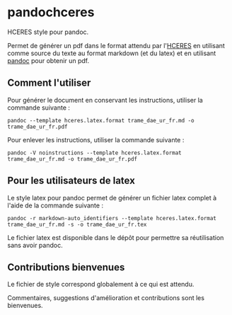 # pandochceres

HCERES style pour pandoc.

Permet de générer un pdf dans le format attendu par l'[HCERES](http://www.hceres.fr)
en utilisant comme source du texte au format markdown (et du latex)
et en utilisant [pandoc](http://pandoc.org) pour obtenir un pdf.

## Comment l'utiliser

Pour générer le document en conservant les instructions, utiliser la commande suivante :

`pandoc --template hceres.latex.format trame_dae_ur_fr.md -o trame_dae_ur_fr.pdf`

Pour enlever les instructions, utiliser la commande suivante :

`pandoc -V noinstructions --template hceres.latex.format trame_dae_ur_fr.md -o trame_dae_ur_fr.pdf`

## Pour les utilisateurs de latex

Le style latex pour pandoc permet de générer un fichier latex complet à l'aide de la commande suivante :

```
pandoc -r markdown-auto_identifiers --template hceres.latex.format trame_dae_ur_fr.md -s -o trame_dae_ur_fr.tex
```

Le fichier latex est disponible dans le dépôt pour permettre sa réutilisation sans avoir pandoc.

## Contributions bienvenues

Le fichier de style correspond globalement à ce qui est attendu.

Commentaires, suggestions d'amélioration et contributions sont les bienvenues.
